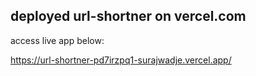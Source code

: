 ## deployed url-shortner on vercel.com

access live app below:

https://url-shortner-pd7irzpq1-surajwadje.vercel.app/
